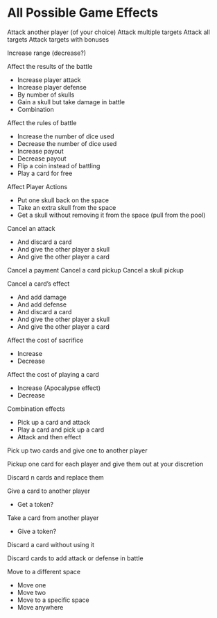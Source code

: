 # All Possible Game Effects

Attack another player (of your choice)
Attack multiple targets 
Attack all targets 
Attack targets with bonuses 

Increase range (decrease?)

Affect the results of the battle 
  - Increase player attack 
  - Increase player defense 
  - By number of skulls 
  - Gain a skull but take damage in battle 
  - Combination 

Affect the rules of battle
  - Increase the number of dice used 
  - Decrease the number of dice used 
  - Increase payout 
  - Decrease payout 
  - Flip a coin instead of battling 
  - Play a card for free

Affect Player Actions  
  - Put one skull back on the space 
  - Take an extra skull from the space 
  - Get a skull without removing it from the space (pull from the pool)

Cancel an attack 
  - And discard a card 
  - And give the other player a skull
  - And give the other player a card 

Cancel a payment 
Cancel a card pickup 
Cancel a skull pickup 

Cancel a card’s effect 
  - And add damage
  - And add defense
  - And discard a card 
  - And give the other player a skull
  - And give the other player a card 

Affect the cost of sacrifice 
  - Increase 
  - Decrease 

Affect the cost of playing a card
  - Increase (Apocalypse effect)
  - Decrease 

Combination effects
  - Pick up a card and attack 
  - Play a card and pick up a card
  - Attack and then effect 

Pick up two cards and give one to another player 

Pickup one card for each player and give them out at your discretion 

Discard n cards and replace them 

Give a card to another player 
  - Get a token?

Take a card from another player 
  - Give a token?

Discard a card without using it 

Discard cards to add attack or defense in battle 

Move to a different space 
  - Move one 
  - Move two 
  - Move to a specific space 
  - Move anywhere 
